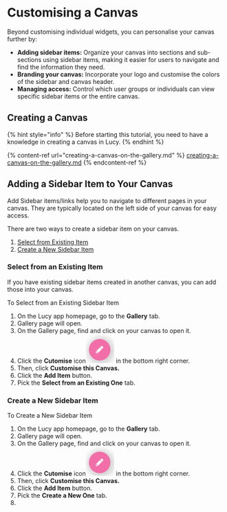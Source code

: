 # Customising a Canvas

Beyond customising individual widgets, you can personalise your canvas further by:

* **Adding sidebar items:** Organize your canvas into sections and sub-sections using sidebar items, making it easier for users to navigate and find the information they need.
* **Branding your canvas:** Incorporate your logo and customise the colors of the sidebar and canvas header.
* **Managing access:** Control which user groups or individuals can view specific sidebar items or the entire canvas.

## Creating a Canvas

{% hint style="info" %}
Before starting this tutorial, you need to have a knowledge in creating a canvas in Lucy.
{% endhint %}

{% content-ref url="creating-a-canvas-on-the-gallery.md" %}
[creating-a-canvas-on-the-gallery.md](creating-a-canvas-on-the-gallery.md)
{% endcontent-ref %}

## Adding a Sidebar Item to Your Canvas

Add Sidebar items/links help you to navigate to different pages in your canvas. They are typically located on the left side of your canvas for easy access.

There are two ways to create a sidebar item on your canvas.

1. [Select from Existing Item](customising-a-canvas.md#select-from-an-existing-item)
2. [Create a New Sidebar Item](customising-a-canvas.md#create-a-new-sidebar-item)

### Select from an Existing Item

If you have existing sidebar items created in another canvas, you can add those into your canvas.

To Select from an Existing Sidebar Item

1. On the Lucy app homepage, go to the **Gallery** tab.
2. Gallery page will open.
3. On the Gallery page, find and click on your canvas to open it.
4. Click the **Cutomise** icon![](<../.gitbook/assets/image (45).png>) in the bottom right corner.
5. Then, click **Customise this Canvas.**
6. Click the **Add Item** button.
7. Pick the **Select from an Existing One** tab.

### Create a New Sidebar Item



To Create a New Sidebar Item

1. On the Lucy app homepage, go to the **Gallery** tab.
2. Gallery page will open.
3. On the Gallery page, find and click on your canvas to open it.
4. Click the **Cutomise** icon![](<../.gitbook/assets/image (45).png>) in the bottom right corner.
5. Then, click **Customise this Canvas.**
6. Click the **Add Item** button.
7. Pick the **Create a New One** tab.
8.



###
